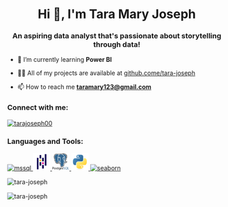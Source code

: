 <h1 align="center">Hi 👋, I'm Tara Mary Joseph</h1>
<h3 align="center">An aspiring data analyst that's passionate about storytelling through data!</h3>

- 🌱 I’m currently learning **Power BI**

- 👨‍💻 All of my projects are available at [github.come/tara-joseph](github.come/tara-joseph)

- 📫 How to reach me **taramary123@gmail.com**

<h3 align="left">Connect with me:</h3>
<p align="left">
<a href="https://linkedin.com/in/tarajoseph00" target="blank"><img align="center" src="https://raw.githubusercontent.com/rahuldkjain/github-profile-readme-generator/master/src/images/icons/Social/linked-in-alt.svg" alt="tarajoseph00" height="30" width="40" /></a>
</p>

<h3 align="left">Languages and Tools:</h3>
<p align="left"> <a href="https://www.microsoft.com/en-us/sql-server" target="_blank" rel="noreferrer"> <img src="https://www.svgrepo.com/show/303229/microsoft-sql-server-logo.svg" alt="mssql" width="40" height="40"/> </a> <a href="https://pandas.pydata.org/" target="_blank" rel="noreferrer"> <img src="https://raw.githubusercontent.com/devicons/devicon/2ae2a900d2f041da66e950e4d48052658d850630/icons/pandas/pandas-original.svg" alt="pandas" width="40" height="40"/> </a> <a href="https://www.postgresql.org" target="_blank" rel="noreferrer"> <img src="https://raw.githubusercontent.com/devicons/devicon/master/icons/postgresql/postgresql-original-wordmark.svg" alt="postgresql" width="40" height="40"/> </a> <a href="https://www.python.org" target="_blank" rel="noreferrer"> <img src="https://raw.githubusercontent.com/devicons/devicon/master/icons/python/python-original.svg" alt="python" width="40" height="40"/> </a> <a href="https://seaborn.pydata.org/" target="_blank" rel="noreferrer"> <img src="https://seaborn.pydata.org/_images/logo-mark-lightbg.svg" alt="seaborn" width="40" height="40"/> </a> </p>

<p><img align="center" src="https://github-readme-stats.vercel.app/api/top-langs?username=tara-joseph&show_icons=true&locale=en&layout=compact" alt="tara-joseph" /></p>

<p><img align="center" src="https://github-readme-streak-stats.herokuapp.com/?user=tara-joseph&" alt="tara-joseph" /></p>

